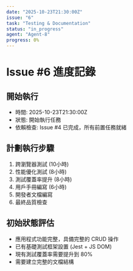 ```yaml
---
date: "2025-10-23T21:30:00Z"
issue: "6"
task: "Testing & Documentation"
status: "in_progress"
agent: "Agent-8"
progress: 0%
---
```


# Issue #6 進度記錄

## 開始執行
- 時間: 2025-10-23T21:30:00Z
- 狀態: 開始執行任務
- 依賴檢查: Issue #4 已完成，所有前置任務就緒

## 計劃執行步驟
1. 跨瀏覽器測試 (10小時)
2. 性能優化測試 (8小時)
3. 測試覆蓋率提升 (8小時)
4. 用戶手冊編寫 (6小時)
5. 開發者文檔編寫
6. 最終品質檢查

## 初始狀態評估
- 應用程式功能完整，具備完整的 CRUD 操作
- 已有基礎測試框架設置 (Jest + JS DOM)
- 現有測試覆蓋率需要提升到 80%
- 需要建立完整的文檔結構